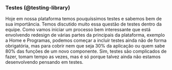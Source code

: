 ### Testes (@testing-library)
Hoje em nossa plataforma temos pouquíssimos testes e sabemos bem de sua importância. Temos discutido muito essa questão de testes dentro da equipe. Como vamos iniciar um processo bem interessante que está envolvendo redesign de várias partes da principais da plataforma, exemplo a Home e Programas, podemos começar a incluir testes ainda não de forma obrigatória, mas para cobrir nem que seja 30% da aplicação ou quem sabe 80% das funções de um novo componente.
Sim, testes são complicados de fazer, tomam tempo as vezes, mas é só porque talvez ainda não estamos desenvolvendo pensando em testes.